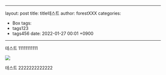 
---
layout: post
title: title테스트
author: forestXXX
categories: 
- Box
tags:
- tags123
- tags456
date: 2022-01-27 00:01 +0900
---


테스트 11111111111


![](https://raw.githubusercontent.com/forestavxxx/forestavxxx.github.io/main/_images/space_scene.jpg)


테스트 2222222222222

<!-- 



리야 실버(Liya Silver, 1999년 2월 25일 ~ )는 러시아의 모델이자 포르노 배우로 본명은 크리스티나 셰르비니나(러시아어: Кристина Щербинина)다.

마크다운으로 주석 처리 가능 -->